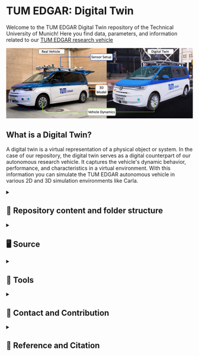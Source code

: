 # TUM EDGAR: Digital Twin

Welcome to the TUM EDGAR Digital Twin repository of the Technical University of Munich! Here you find data, parameters, and information related to our [TUM EDGAR research vehicle](https://arxiv.org/pdf/2309.15492.pdf)

![EDGAR](source/docs/EDGAR_DigitalTwin.png)


## What is a Digital Twin?

A digital twin is a virtual representation of a physical object or system. In the case of our repository, the digital twin serves as a digital counterpart of our autonomous research vehicle. It captures the vehicle's dynamic behavior, performance, and characteristics in a virtual environment. With this information you can simulate the TUM EDGAR autonomous vehicle in various 2D and 3D simulation environments like Carla.

<details>
<summary> <h2> 📁 Repository content and folder structure </h2> </summary>

This repository is organized into the two sections of `source` and `tools`.

* `source` contains all models and parameters of the vehicle.

*  `tools` contains tools to integrate the digital twin in dedicated development and simulation environments.
</details>

<details>
<summary> <h2> 🖥 Source </h2> </summary>

## 3D Models

Here, we provide a 3D model for the autonomous research vehicle body. This model can be integrated into 3D simulations, allowing you to visualize the vehicle and its sensors.
The 3D model files can be found in the folder `3d_model`. We offer a `high_res` 3D model (high resolution models for high fidelity simulation environments) and a `low_res` 3D model (downsampled visual 3D model) for various use cases. See the READMEs in the folders for more details.

## Sensor position parameters

Here, we provide a detailed parameter set that specifies the position (x, y, z) of the sensors in relation to the rear axle (base link) of the autonomous research vehicle.
The `x`, `y`, and `z` values represent the coordinates in meters, indicating the displacement of each sensor from base link along the respective axes.
The parameter set can be found in the file [edgar.urdf](source/sensor_parameter/edgar.urdf) located in the `sensor_parameter` directory. We refer to the [README](source/sensor_parameter/README.md) for further details.


## Vehicle dynamics parameters

Here, we provide a list of parameters that define the vehicle dynamics of our autonomous research vehicle. These parameters can be utilized in various vehicle dynamic models, enabling accurate simulation and analysis of the vehicle's behavior.
The parameter set can be found in the file [vehicle_parameters_edgar.yaml](source/vehicle_dynamics_parameter/vehicle_parameters_edgar.yaml) file located in the `vehicle_dynamics_parameter` directory. Each parameter is listed with its corresponding value and its unit.

<!-- ### Network Parameters -->
</details>

<details>
<summary> <h2> 🔧 Tools </h2> </summary>

## AWSIM
The given tool can be used to integrate our research vehicle as 3D-model in the [AWSIM](https://github.com/tier4/AWSIM) simulation environment by TierIV. A detailed description how to use the tool is given in the [README](tools/AWSIM/README.md).

## CARLA
In this folder you will find the necessary documentation and files for importing EDGAR into the [CARLA](https://carla.org/) Open Source Simulator.

## Edgar State Publisher
By means of the given guide, EDGAR can be visualized in the Robot State Publisher based on the given .urdf-file. A detailed description how to use the tool is given in the [README](tools/edgar_state_publisher/README.md).
 CARLA
</details>


<details>
<summary> <h2> 📇 Contact and Contribution </h2> </summary>
We are welcome interested researchers and developers in the field to contribute to our autonomous driving research. People can integrate the EDGAR digital twin in their simulations and use it to derive results. If you further want to collaborate, we are displaying the TUM EDGAR development pipeline below. Feel free to develop autonomous driving software features or create new 2D or 3D maps.\

![EDGAR_Pipeline](source/docs/EDGAR_Pipeline.png)

If you want to work with us on the EDGAR, tests your algorithms on the real car or if you have any questions, feel free to contact our [EDGAR-Team](https://www.mos.ed.tum.de/en/ftm/main-research/intelligent-vehicle-systems/edgar/).

</details>

<details>
<summary> <h2> 📃 Reference and Citation </h2> </summary>

The collected research papers in this repository were used to create the paper
[EDGAR: An Autonomous Driving Research Platform-From Feature Development to Real-World Application](https://arxiv.org/pdf/2309.15492.pdf). If you find the information in this repository useful we would be happy if you cite it based on the following definition:

```bibtex
@inproceedings{edgar2024,
  author = {Phillip Karle and Tobias Betz and Marcin Bosk and Felix Fent and Nils Gehrke and Maximilian Geisslinger and Luis Gressenbuch and Philipp Hafemann and Sebastian Huber and Maximilian Hübner and Sebastian Huch and Gemb Kaljavesi and Tobias Kerbl and Dominik Kulmer and Tobias Mascetta and Sebastian Maierhofer and Florian Pfab and Filip Rezabek and Esteban Rivera and Simon Sagmeister and Leander Seidlitz and Florian Sauerbeck and Ilir Tahiraj and Rainer Trauth and Nico Uhlemann and Gerald Würsching and Baha Zarrouki and Matthias Althoff and Johannes Betz and Klaus Bengler and Georg Carle and Frank Diermeyer and Jörg Ott and Markus Lienkamp},
  Title = {EDGAR: An Autonomous Driving Research Platform -- From Feature Development to Real-World Application},
  Year = {2023},
  Eprint = {arXiv:2309.15492},
}
```
</details>

